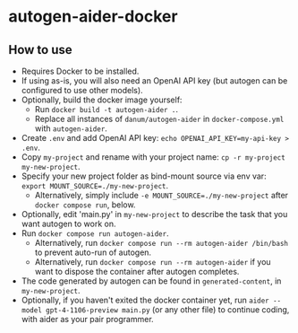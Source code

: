 # autogen-aider-docker

## How to use

- Requires Docker to be installed.
- If using as-is, you will also need an OpenAI API key (but autogen can be configured to use other models).
- Optionally, build the docker image yourself:
  - Run `docker build -t autogen-aider .`.
  - Replace all instances of `danum/autogen-aider` in `docker-compose.yml` with `autogen-aider`.
- Create `.env` and add OpenAI API key: `echo OPENAI_API_KEY=my-api-key > .env`.
- Copy `my-project` and rename with your project name: `cp -r my-project my-new-project`.
- Specify your new project folder as bind-mount source via env var: `export MOUNT_SOURCE=./my-new-project`.
  - Alternatively, simply include `-e MOUNT_SOURCE=./my-new-project` after `docker compose run`, below.
- Optionally, edit 'main.py' in `my-new-project` to describe the task that you want autogen to work on.
- Run `docker compose run autogen-aider`.
  - Alternatively, run `docker compose run --rm autogen-aider /bin/bash` to prevent auto-run of autogen.
  - Alternatively, run `docker compose run --rm autogen-aider` if you want to dispose the container after autogen completes.
- The code generated by autogen can be found in `generated-content`, in `my-new-project`.
- Optionally, if you haven't exited the docker container yet, run `aider --model gpt-4-1106-preview main.py` (or any other file) to continue coding, with aider as your pair programmer.
